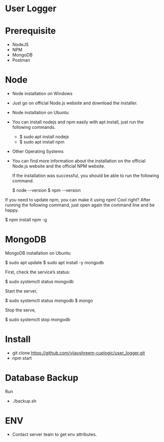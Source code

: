 # User Logger

# Prerequisite

- NodeJS
- NPM
- MongoDB
- Postman
# Node
- Node installation on Windows
 - Just go on official Node.js website and download the installer.
- Node installation on Ubuntu

 - You can install nodejs and npm easily with apt install, just run the following commands.

    - $ sudo apt install nodejs
    - $ sudo apt install npm

- Other Operating Systems
 - You can find more information about the installation on the official Node.js website and the official NPM website.

    If the installation was successful, you should be able to run the following command.

    $ node --version $ npm --version

If you need to update npm, you can make it using npm! Cool right? After running the following command, just open again the command line and be happy.

$ npm install npm -g

# MongoDB

MongoDB installation on Ubuntu

$ sudo apt update
$ sudo apt install -y mongodb

First, check the service’s status:

$ sudo systemctl status mongodb

Start the server,

$ sudo systemctl status mongodb
$ mongo

Stop the serve,

$ sudo systemctl stop mongodb

# Install

- git clone  https://github.com/vijayshreem-cuelogic/user_logger.git
- npm start
# Database Backup 
Run
- ./backup.sh
# ENV
- Contact server team to get env attributes.

